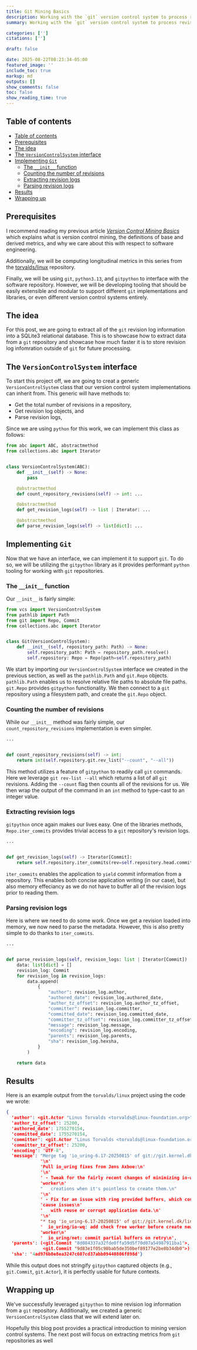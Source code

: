 ```yaml
---
title: Git Mining Basics
description: Working with the `git` version control system to process revision logs
summary: Working with the `git` version control system to process revision logs

categories: ['']
citations: ['']

draft: false

date: 2025-08-22T08:23:34-05:00
featured_image: ''
include_toc: true
markup: md
outputs: []
show_comments: false
toc: false
show_reading_time: true
---
```


## Table of contents

- [Table of contents](#table-of-contents)
- [Prerequisites](#prerequisites)
- [The idea](#the-idea)
- [The `VersionControlSystem` interface](#the-versioncontrolsystem-interface)
- [Implementing `Git`](#implementing-git)
  - [The `__init__` function](#the-__init__-function)
  - [Counting the number of revisions](#counting-the-number-of-revisions)
  - [Extracting revision logs](#extracting-revision-logs)
  - [Parsing revision logs](#parsing-revision-logs)
- [Results](#results)
- [Wrapping up](#wrapping-up)

## Prerequisites

I recommend reading my previous article
[*Version Control Mining Basics*](version-control-mining-basics.md) which
explains what is version control mining, the definitions of base and derived
metrics, and why we care about this with respect to software engineering.

Additionally, we will be computing longitudinal metrics in this series from the
[torvalds/linux](https://git.kernel.org/pub/scm/linux/kernel/git/torvalds/linux.git/)
repository.

Finally, we will be using `git`, `python3.13`, and `gitpython` to interface with
the software repository. However, we will be developing tooling that should be
easily extensible and modular to support different `git` implementations and
libraries, or even different version control systems entirely.

## The idea

For this post, we are going to extract all of the `git` revision log information
into a SQLite3 relational database. This is to showcase how to extract data from
a `git` repository and showcase how much faster it is to store revision log
infomration outside of `git` for future processing.

## The `VersionControlSystem` interface

To start this project off, we are going to creat a generic
`VersionControlSystem` class that our version control system implementations can
inherit from. This generic will have methods to:

- Get the total number of revisions in a repository,
- Get revision log objects, and
- Parse revision logs,

Since we are using `python` for this work, we can implement this class as
follows:

```python
from abc import ABC, abstractmethod
from collections.abc import Iterator


class VersionControlSystem(ABC):
    def __init__(self) -> None:
        pass

    @abstractmethod
    def count_repository_revisions(self) -> int: ...

    @abstractmethod
    def get_revision_logs(self) -> list | Iterator: ...

    @abstractmethod
    def parse_revision_logs(self) -> list[dict]: ...
```

## Implementing `Git`

Now that we have an interface, we can implement it to support `git`. To do so,
we will be utilizing the `gitpython` library as it provides performant `python`
tooling for working with `git` repositories.

### The `__init__` function

Our `__init__` is fairly simple:

```python
from vcs import VersionControlSystem
from pathlib import Path
from git import Repo, Commit
from collections.abc import Iterator


class Git(VersionControlSystem):
    def __init__(self, repository_path: Path) -> None:
        self.repository_path: Path = repository_path.resolve()
        self.repository: Repo = Repo(path=self.repository_path)
```

We start by importing our `VersionControlSystem` interface we created in the
previous section, as well as the `pathlib.Path` and `git.Repo` objects.
`pathlib.Path` enables us to resolve relative file paths to absolute file paths.
`git.Repo` provides `gitpython` functionality. We then connect to a `git`
repository using a filesystem path, and create the `git.Repo` object.

### Counting the number of revisions

While our `__init__` method was fairly simple, our `count_repository_revisions`
implementation is even simpler.

```python
...


def count_repository_revisions(self) -> int:
    return int(self.repository.git.rev_list("--count", "--all"))
```

This method utilizes a feature of `gitpython` to readily call `git` commands.
Here we leverage `git rev-list --all` which returns a list of all `git`
revisions. Adding the `--count` flag then counts all of the revisions for us. We
then wrap the output of the command in an `int` method to type-cast to an
integer value.

### Extracting revision logs

`gitpython` once again makes our lives easy. One of the libraries methods,
`Repo.iter_commits` provides trivial access to a `git` repository's revision
logs.

```python
...


def get_revision_logs(self) -> Iterator[Commit]:
    return self.repository.iter_commits(rev=self.repository.head.commit)
```

`iter_commits` enables the application to `yield` commit information from a
repository. This enables both concise application writing (in our case), but
also memory effeciancy as we do not have to buffer all of the revision logs
prior to reading them.

### Parsing revision logs

Here is where we need to do some work. Once we get a revision loaded into
memory, we now need to parse the metadata. However, this is also pretty simple
to do thanks to `iter_commits`.

```python
...


def parse_revision_logs(self, revision_logs: list | Iterator[Commit]) -> list[dict]:
    data: list[dict] = []
    revision_log: Commit
    for revision_log in revision_logs:
        data.append(
            {
                "author": revision_log.author,
                "authored_date": revision_log.authored_date,
                "author_tz_offset": revision_log.author_tz_offset,
                "committer": revision_log.committer,
                "committed_date": revision_log.committed_date,
                "committer_tz_offset": revision_log.committer_tz_offset,
                "message": revision_log.message,
                "encoding": revision_log.encoding,
                "parents": revision_log.parents,
                "sha": revision_log.hexsha,
            }
        )

    return data
```

## Results

Here is an example output from the `torvalds/linux` project using the code we
wrote:

```json
{
  'author': <git.Actor "Linus Torvalds <torvalds@linux-foundation.org>">,
  'author_tz_offset': 25200,
  'authored_date': 1755270154,
  'committed_date': 1755270154,
  'committer': <git.Actor "Linus Torvalds <torvalds@linux-foundation.org>">,
  'committer_tz_offset': 25200,
  'encoding': 'UTF-8',
  'message': "Merge tag 'io_uring-6.17-20250815' of git://git.kernel.dk/linux\n"
             '\n'
             'Pull io_uring fixes from Jens Axboe:\n'
             '\n'
             ' - Tweak for the fairly recent changes of minimizing io-wq '
             'worker\n'
             "   creations when it's pointless to create them.\n"
             '\n'
             ' - Fix for an issue with ring provided buffers, which could '
             'cause issues\n'
             '   with reuse or corrupt application data.\n'
             '\n'
             "* tag 'io_uring-6.17-20250815' of git://git.kernel.dk/linux:\n"
             '  io_uring/io-wq: add check free worker before create new '
             'worker\n'
             '  io_uring/net: commit partial buffers on retry\n',
  'parents': (<git.Commit "8d084337a32fde0ffa59d5f70d07a54987911ba1">,
              <git.Commit "9d83e1f05c98bab5de350bef89177e2be8b34db0">),
  'sha': '4ad976b0e8ea3247c607cd37abb09440806f898d'}
```

While this output does not stringify `gitpython` captured objects (e.g.,
`git.Commit`, `git.Actor`), it is perfectly usable for future contexts.

## Wrapping up

We've successfully leveraged `gitpython` to mine revision log information from a
`git` repository. Additionally, we created a generic `VersionControlSystem`
class that we will extend later on.

Hopefully this blog post provides a practical introduction to mining version
control systems. The next post will focus on extracting metrics from `git`
repositories as well
